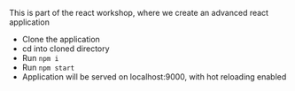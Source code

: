 This is part of the react workshop, where we create an advanced react application

- Clone the application
- cd into cloned directory 
- Run ``` npm i ```
- Run ``` npm start ```
- Application will be served on localhost:9000, with hot reloading enabled